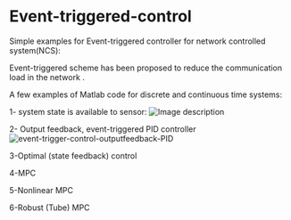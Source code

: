 # Event-triggered-control
Simple examples for Event-triggered controller for network controlled system(NCS):

Event-triggered scheme has been proposed to reduce the communication load in the network .

A few examples of Matlab code for discrete and continuous time systems:

1- system state is available to sensor:
![Image description](https://github.com/smshariatzadeh/Event-triggered-controller/blob/master/fig/event-trigger-control-without-observer.png)


2- Output feedback, event-triggered PID controller
![event-trigger-control-outputfeedback-PID](https://github.com/smshariatzadeh/Event-triggered-controller/blob/master/fig/event-trigger-control-outputfeedback-PID.png)

3-Optimal (state feedback) control

4-MPC

5-Nonlinear MPC

6-Robust (Tube) MPC
